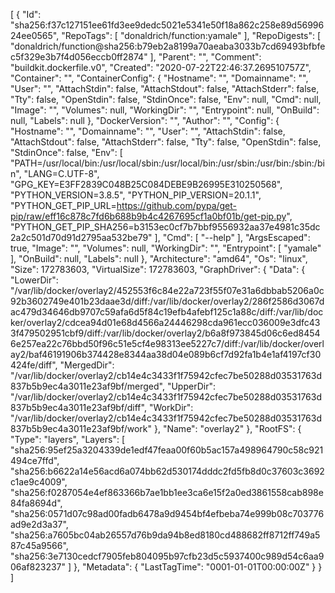 [
{
"Id": "sha256:f37c127151ee61fd3ee9dedc5021e5341e50f18a862c258e89d5699624ee0565",
"RepoTags": [
"donaldrich/function:yamale"
],
"RepoDigests": [
"donaldrich/function@sha256:b79eb2a8199a70aeaba3033b7cd69493bfbfec5f329e3b7f4d056eccb0ff2874"
],
"Parent": "",
"Comment": "buildkit.dockerfile.v0",
"Created": "2020-07-22T22:46:37.269510757Z",
"Container": "",
"ContainerConfig": {
"Hostname": "",
"Domainname": "",
"User": "",
"AttachStdin": false,
"AttachStdout": false,
"AttachStderr": false,
"Tty": false,
"OpenStdin": false,
"StdinOnce": false,
"Env": null,
"Cmd": null,
"Image": "",
"Volumes": null,
"WorkingDir": "",
"Entrypoint": null,
"OnBuild": null,
"Labels": null
},
"DockerVersion": "",
"Author": "",
"Config": {
"Hostname": "",
"Domainname": "",
"User": "",
"AttachStdin": false,
"AttachStdout": false,
"AttachStderr": false,
"Tty": false,
"OpenStdin": false,
"StdinOnce": false,
"Env": [
"PATH=/usr/local/bin:/usr/local/sbin:/usr/local/bin:/usr/sbin:/usr/bin:/sbin:/bin",
"LANG=C.UTF-8",
"GPG_KEY=E3FF2839C048B25C084DEBE9B26995E310250568",
"PYTHON_VERSION=3.8.5",
"PYTHON_PIP_VERSION=20.1.1",
"PYTHON_GET_PIP_URL=https://github.com/pypa/get-pip/raw/eff16c878c7fd6b688b9b4c4267695cf1a0bf01b/get-pip.py",
"PYTHON_GET_PIP_SHA256=b3153ec0cf7b7bbf9556932aa37e4981c35dc2a2c501d70d91d2795aa532be79"
],
"Cmd": [
"--help"
],
"ArgsEscaped": true,
"Image": "",
"Volumes": null,
"WorkingDir": "",
"Entrypoint": [
"yamale"
],
"OnBuild": null,
"Labels": null
},
"Architecture": "amd64",
"Os": "linux",
"Size": 172783603,
"VirtualSize": 172783603,
"GraphDriver": {
"Data": {
"LowerDir": "/var/lib/docker/overlay2/452553f6c84e22a723f55f07e31a6dbbab5206a0c92b3602749e401b23daae3d/diff:/var/lib/docker/overlay2/286f2586d3067dac479d34646db9707c59afa6d5f84c19efb4afebf125c1a88c/diff:/var/lib/docker/overlay2/cdcea94d01e68d4566a24446298cda961ecc036009e3dfc433f479502951cbf9/diff:/var/lib/docker/overlay2/b6a8f973845d06c6ed84546e257ea22c76bbd50f96c51e5cf4e98313ee5227c7/diff:/var/lib/docker/overlay2/baf46191906b374428e8344aa38d04e089b6cf7d92fa1b4e1af4197cf30424fe/diff",
"MergedDir": "/var/lib/docker/overlay2/cb14e4c3433f1f75942cfec7be50288d03531763d837b5b9ec4a3011e23af9bf/merged",
"UpperDir": "/var/lib/docker/overlay2/cb14e4c3433f1f75942cfec7be50288d03531763d837b5b9ec4a3011e23af9bf/diff",
"WorkDir": "/var/lib/docker/overlay2/cb14e4c3433f1f75942cfec7be50288d03531763d837b5b9ec4a3011e23af9bf/work"
},
"Name": "overlay2"
},
"RootFS": {
"Type": "layers",
"Layers": [
"sha256:95ef25a3204339de1edf47feaa00f60b5ac157a498964790c58c921494ce7ffd",
"sha256:b6622a14e56acd6a074bb62d530174dddc2fd5fb8d0c37603c3692c1ae9c4009",
"sha256:f0287054e4ef863366b7ae1bb1ee3ca6e15f2a0ed3861558cab898e84fa8694d",
"sha256:0571d07c98ad00fadb6478a9d9454bf4efbeba74e999b08c703776ad9e2d3a37",
"sha256:a7605bc04ab26557d76b9da94b8ed8180cd488682ff8712ff749a587c45a9566",
"sha256:3e7130cedcf7905feb804095b97cfb23d5c5937400c989d54c6aa906af823237"
]
},
"Metadata": {
"LastTagTime": "0001-01-01T00:00:00Z"
}
}
]
